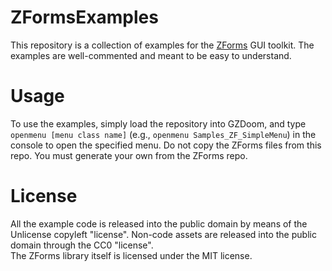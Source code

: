 # ZFormsExamples
This repository is a collection of examples for the [ZForms](https://gitlab.com/Gutawer/gzdoom-zforms) GUI toolkit. The examples are well-commented and meant to be easy to understand.

# Usage
To use the examples, simply load the repository into GZDoom, and type `openmenu [menu class name]` (e.g., `openmenu Samples_ZF_SimpleMenu`) in the console to open the specified menu.
Do not copy the ZForms files from this repo. You must generate your own from the ZForms repo.

# License
All the example code is released into the public domain by means of the Unlicense copyleft "license". Non-code assets are released into the public domain through the CC0 "license".<br>
The ZForms library itself is licensed under the MIT license.